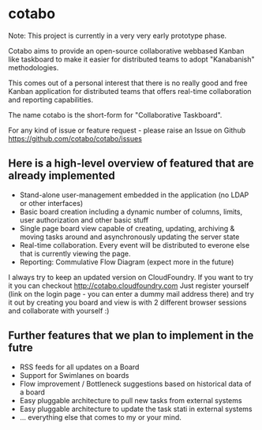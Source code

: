 cotabo
======
Note: This project is currently in a very very early prototype phase.

Cotabo aims to provide an open-source collaborative webbased Kanban like taskboard 
to make it easier for distributed teams to adopt "Kanabanish" methodologies.

This comes out of a personal interest that there is no really good and free
Kanban application for distributed teams that offers real-time collaboration 
and reporting capabilities.

The name cotabo is the short-form for "Collaborative Taskboard".

For any kind of issue or feature request - please raise an Issue on Github
https://github.com/cotabo/cotabo/issues

Here is a high-level overview of featured that are already implemented
-----------------------------------------------------------------
* Stand-alone user-management embedded in the application (no LDAP or other interfaces)
* Basic board creation including a dynamic number of columns, limits, user authorization and other basic stuff
* Single page board view capable of creating, updating, archiving & moving tasks around and asynchronously updating the server state
* Real-time collaboration. Every event will be distributed to everone else that is currently viewing the page.
* Reporting: Commulative Flow Diagram (expect more in the future)

I always try to keep an updated version on CloudFoundry.
If you want to try it you can checkout http://cotabo.cloudfoundry.com
Just register yourself (link on the login page - you can enter a dummy mail address there) and try it out
by creating you board and view is with 2 different browser sessions and collaborate with yourself :)


Further features that we plan to implement in the futre
-------------------------------------
* RSS feeds for all updates on a Board
* Support for Swimlanes on boards
* Flow improvement / Bottleneck suggestions based on historical data of a board
* Easy pluggable architecture to pull new tasks from external systems
* Easy pluggable architecture to update the task stati in external systems
* ... everything else that comes to my or your mind.





